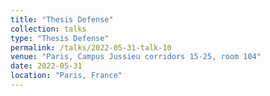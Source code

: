 ```yaml
---
title: "Thesis Defense"
collection: talks
type: "Thesis Defense"
permalink: /talks/2022-05-31-talk-10
venue: "Paris, Campus Jussieu corridors 15-25, room 104"
date: 2022-05-31
location: "Paris, France"
---
```


